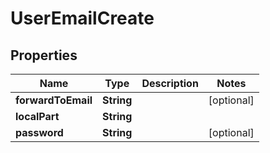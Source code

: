 

# UserEmailCreate


## Properties

Name | Type | Description | Notes
------------ | ------------- | ------------- | -------------
**forwardToEmail** | **String** |  |  [optional]
**localPart** | **String** |  | 
**password** | **String** |  |  [optional]



